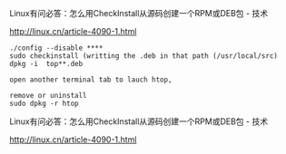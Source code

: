 Linux有问必答：怎么用CheckInstall从源码创建一个RPM或DEB包 - 技术

http://linux.cn/article-4090-1.html


```
./config --disable ****
sudo checkinstall (writting the .deb in that path (/usr/local/src)
dpkg -i  top**.deb

open another terminal tab to lauch htop,

remove or uninstall
sudo dpkg -r htop
```
Linux有问必答：怎么用CheckInstall从源码创建一个RPM或DEB包 - 技术

http://linux.cn/article-4090-1.html


